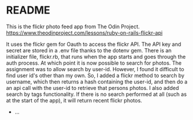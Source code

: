 # README

This is the flickr photo feed app from The Odin Project.
https://www.theodinproject.com/lessons/ruby-on-rails-flickr-api

It uses the flickr gem for Oauth to access the flickr API. The API key and
secret are stored in a .env file thanks to the dotenv gem. There is an
initializer file, flickr.rb, that runs when the app starts and goes through the
auth process. At which point it is now possible to search for photos. The
assignment was to allow search by user-id. However, I found it difficult to find
user id's other than my own. So, I added a flickr method to search by username,
which then returns a hash containing the user-id, and then do a an api call with
the user-id to retrieve that persons photos. I also added search by tags
functionality. If there is no search performed at all (such as at the start of
the app), it will return recent flickr photos.

- ...

